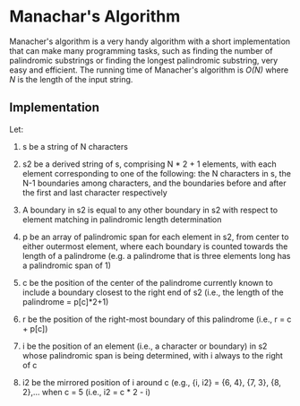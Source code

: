 # Manachar's Algorithm

Manacher's algorithm is a very handy algorithm with a short implementation that
can make many programming tasks, such as finding the number of palindromic substrings
or finding the longest palindromic substring, very easy and efficient. The running
time of Manacher's algorithm is *O(N)* where *N*  is the length of the input string.

## Implementation

Let:

1. s be a string of N characters

2. s2 be a derived string of s, comprising N * 2 + 1 elements, with each element
corresponding to one of the following: the N characters in s, the N-1 boundaries
among characters, and the boundaries before and after the first and last character
respectively

3. A boundary in s2 is equal to any other boundary in s2 with respect to element
matching in palindromic length determination

4. p be an array of palindromic span for each element in s2, from center to either
outermost element, where each boundary is counted towards the length of a palindrome
(e.g. a palindrome that is three elements long has a palindromic span of 1)

5. c be the position of the center of the palindrome currently known to include a
boundary closest to the right end of s2 (i.e., the length of the palindrome = p[c]*2+1)

6. r be the position of the right-most boundary of this palindrome (i.e., r = c + p[c])

7. i be the position of an element (i.e., a character or boundary) in s2 whose palindromic
span is being determined, with i always to the right of c

8. i2 be the mirrored position of i around c (e.g., {i, i2} = {6, 4}, {7, 3}, {8, 2},… when c = 5 (i.e., i2 = c * 2 - i) 
